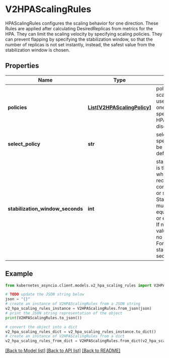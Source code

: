 # V2HPAScalingRules

HPAScalingRules configures the scaling behavior for one direction. These Rules are applied after calculating DesiredReplicas from metrics for the HPA. They can limit the scaling velocity by specifying scaling policies. They can prevent flapping by specifying the stabilization window, so that the number of replicas is not set instantly, instead, the safest value from the stabilization window is chosen.

## Properties

Name | Type | Description | Notes
------------ | ------------- | ------------- | -------------
**policies** | [**List[V2HPAScalingPolicy]**](V2HPAScalingPolicy.md) | policies is a list of potential scaling polices which can be used during scaling. At least one policy must be specified, otherwise the HPAScalingRules will be discarded as invalid | [optional] 
**select_policy** | **str** | selectPolicy is used to specify which policy should be used. If not set, the default value Max is used. | [optional] 
**stabilization_window_seconds** | **int** | stabilizationWindowSeconds is the number of seconds for which past recommendations should be considered while scaling up or scaling down. StabilizationWindowSeconds must be greater than or equal to zero and less than or equal to 3600 (one hour). If not set, use the default values: - For scale up: 0 (i.e. no stabilization is done). - For scale down: 300 (i.e. the stabilization window is 300 seconds long). | [optional] 

## Example

```python
from kubernetes_asyncio.client.models.v2_hpa_scaling_rules import V2HPAScalingRules

# TODO update the JSON string below
json = "{}"
# create an instance of V2HPAScalingRules from a JSON string
v2_hpa_scaling_rules_instance = V2HPAScalingRules.from_json(json)
# print the JSON string representation of the object
print(V2HPAScalingRules.to_json())

# convert the object into a dict
v2_hpa_scaling_rules_dict = v2_hpa_scaling_rules_instance.to_dict()
# create an instance of V2HPAScalingRules from a dict
v2_hpa_scaling_rules_from_dict = V2HPAScalingRules.from_dict(v2_hpa_scaling_rules_dict)
```
[[Back to Model list]](../README.md#documentation-for-models) [[Back to API list]](../README.md#documentation-for-api-endpoints) [[Back to README]](../README.md)


